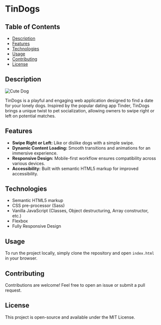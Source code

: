 # TinDogs

## Table of Contents

- [Description](#description)
- [Features](#features)
- [Technologies](#technologies)
- [Usage](#usage)
- [Contributing](#contributing)
- [License](#license)

## Description
![Cute Dog](./path/to/your/dog.jpg)


TinDogs is a playful and engaging web application designed to find a date for your lonely dogs. Inspired by the popular dating app Tinder, TinDogs brings a unique twist to pet socialization, allowing owners to swipe right or left on potential matches.

## Features

- **Swipe Right or Left:** Like or dislike dogs with a simple swipe.
- **Dynamic Content Loading:** Smooth transitions and animations for an immersive experience.
- **Responsive Design:** Mobile-first workflow ensures compatibility across various devices.
- **Accessibility:** Built with semantic HTML5 markup for improved accessibility.

## Technologies

- Semantic HTML5 markup
- CSS pre-processor (Sass)
- Vanilla JavaScript (Classes, Object destructuring, Array constructor, etc.)
- Flexbox
- Fully Responsive Design

## Usage

To run the project locally, simply clone the repository and open `index.html` in your browser.

## Contributing

Contributions are welcome! Feel free to open an issue or submit a pull request.

## License

This project is open-source and available under the MIT License.
